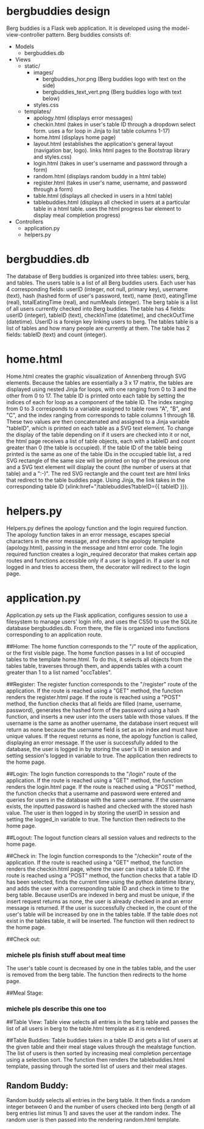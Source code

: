 # bergbuddies design

Berg buddies is a Flask web application. It is developed using the model-view-controller pattern.
Berg buddies consists of:

- Models
    - bergbuddies.db
- Views
    - static/
        - images/
            - bergbuddies_hor.png (Berg buddies logo with text on the side)
            - bergbuddies_text_vert.png (Berg buddies logo with text below)
        - styles.css
    - templates/
        - apology.html (displays error messages)
        - checkin.html (takes in user's table ID through a dropdown select form. uses a for loop in Jinja to list table columns 1-17)
        - home.html (displays home page)
        - layout.html (establishes the application's general layout (navigation bar, logo). links html pages to the Bootstrap library and styles.css)
        - login.html (takes in user's username and password through a form)
        - random.html (displays random buddy in a html table)
        - register.html (takes in user's name, username, and password through a form)
        - table.html (displays all checked in users in a html table)
        - tablebuddies.html (displays all checked in users at a particular table in a html table. uses the html progress bar element to display meal completion progress)
- Controllers
    - application.py
    - helpers.py

# bergbuddies.db

The database of Berg buddies is organized into three tables: users, berg, and tables.
The users table is a list of all Berg buddies users. Each user has 4 corresponding fields: userID (integer, not null, primary key), username (text), hash (hashed form of user's password, text), name (text), eatingTime (real), totalEatingTime (real), and numMeals (integer).
The berg table is a list of all users currently checked into Berg buddies. The table has 4 fields: userID (integer), tableID (text), checkInTime (datetime), and checkOutTime (datetime). UserID is a foreign key linking users to berg.
The tables table is a list of tables and how many people are currently at them. The table has 2 fields: tableID (text) and count (integer).

# home.html

Home.html creates the graphic visualization of Annenberg through SVG elements. Because the tables are essentially a 3 x 17 matrix, the tables are displayed using nested Jinja for loops, with one ranging from 0 to 3 and the other from 0 to 17.
The table ID is printed onto each table by setting the indices of each for loop as a component of the table ID. The index ranging from 0 to 3 corresponds to a variable assigned to table rows "A", "B", and "C", and the index ranging from corresponds to table columns 1 through 18. These two values are then concatenated and assigned to a Jinja variable "tableID", which is printed on each table as a SVG text element.
To change the display of the table depending on if it users are checked into it or not, the html page receives a list of table objects, each with a tableID and count greater than 0 (the table is occupied). If the table ID of the table being printed is the same as one of the table IDs in the occupied table list, a red SVG rectangle of the same size will be printed on top of the previous one and a SVG text element will display the count (the number of users at that table) and a ":-)".
The red SVG rectangle and the count text are html links that redirect to the table buddies page. Using Jinja, the link takes in the corresponding table ID (xlink:href="/tablebuddies?tableID={{ tableID }}).

# helpers.py

Helpers.py defines the apology function and the login required function.
The apology function takes in an error message, escapes special characters in the error message, and renders the apology template (apology.html), passing in the message and html error code.
The login required function creates a login_required decorator that makes certain app routes and functions accessible only if a user is logged in. If a user is not logged in and tries to access them, the decorator will redirect to the login page.

# application.py

Application.py sets up the Flask application, configures session to use a filesystem to manage users' login info, and uses the CS50 to use the SQLite database bergbuddies.db.
From there, the file is organized into functions corresponding to an application route.

##Home:
The home function corresponds to the "/" route of the application, or the first visible page. The home function passes in a list of occupied tables to the template home.html. To do this, it selects all objects from the tables table, traverses through them, and appends tables with a count greater than 1 to a list named "occTables".

##Register:
The register function corresponds to the "/register" route of the application. If the route is reached using a "GET" method, the function renders the register.html page.
If the route is reached using a "POST" method, the function checks that all fields are filled (name, username, password), generates the hashed form of the password using a hash function, and inserts a new user into the users table with those values. If the username is the same as another username, the database insert request will return as none because the username field is set as an index and must have unique values. If the request returns as none, the apology function is called, displaying an error message.
If the user is successfully added to the database, the user is logged in by storing the user's ID in session and setting session's logged in variable to true. The application then redirects to the home page.

##Login:
The login function corresponds to the "/login" route of the application. If the route is reached using a "GET" method, the function renders the login.html page.
If the route is reached using a "POST" method, the function checks that a username and password were entered and queries for users in the database with the same username. If the username exists, the inputted password is hashed and checked with the stored hash value. The user is then logged in by storing the userID in session and setting the logged_in variable to true. The function then redirects to the home page.

##Logout:
The logout function clears all session values and redirects to the home page.

##Check in:
The login function corresponds to the "/checkin" route of the application. If the route is reached using a "GET" method, the function renders the checkin.html page, where the user can input a table ID.
If the route is reached using a "POST" method, the function checks that a table ID has been selected, finds the current time using the python datetime library, and adds the user with a corresponding table ID and check in time to the berg table. Because userIDs are indexed in berg and must be unique, if the insert request returns as none, the user is already checked in and an error message is returned.
If the user is successfully checked in, the count of the user's table will be increased by one in the tables table. If the table does not exist in the tables table, it will be inserted. The function will then redirect to the home page.

##Check out:
### michele pls finish stuff about meal time
The user's table count is decreased by one in the tables table, and the user is removed from the berg table. The function then redirects to the home page.

##Meal Stage:
### michele pls describe this one too

##Table View:
Table view selects all entries in the berg table and passes the list of all users in berg to the table.html template as it is rendered.

##Table Buddies:
Table buddies takes in a table ID and gets a list of users at the given table and their meal stage values through the mealstage function. The list of users is then sorted by increasing meal completion percentage using a selection sort. The function then renders the tablebuddies.html template, passing through the sorted list of users and their meal stages.

## Random Buddy:
Random buddy selects all entries in the berg table. It then finds a random integer between 0 and the number of users checked into berg (length of all berg entries list minus 1) and saves the user at the random index. The random user is then passed into the rendering random.html template.